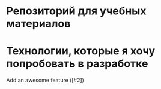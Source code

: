 # Репозиторий для учебных материалов

# Технологии, которые я хочу попробовать в разработке

Add an awesome feature ([#2])
